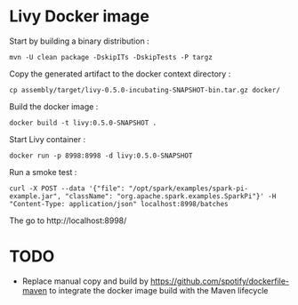 # Livy Docker image
Start by building a binary distribution :
```
mvn -U clean package -DskipITs -DskipTests -P targz
```
Copy the generated artifact to the docker context directory :
```
cp assembly/target/livy-0.5.0-incubating-SNAPSHOT-bin.tar.gz docker/
```
Build the docker image :
```
docker build -t livy:0.5.0-SNAPSHOT .
```
Start Livy container  :
```
docker run -p 8998:8998 -d livy:0.5.0-SNAPSHOT
```
Run a smoke test :
```
curl -X POST --data '{"file": "/opt/spark/examples/spark-pi-example.jar", "className": "org.apache.spark.examples.SparkPi"}' -H "Content-Type: application/json" localhost:8998/batches
```
The go to http://localhost:8998/

# TODO
- Replace manual copy and build by https://github.com/spotify/dockerfile-maven to integrate the docker image build with the Maven lifecycle
